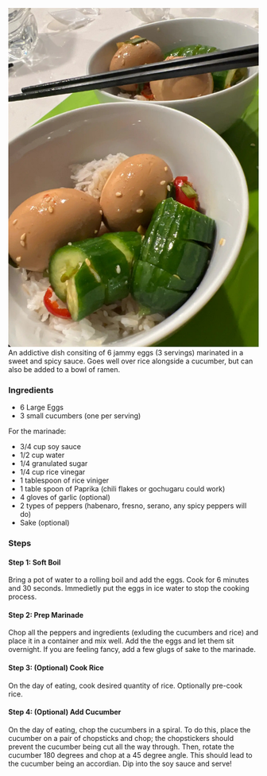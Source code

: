 <!--title:🪺 Drug Eggs-->

![](/static/drug_egg.jpg)
An addictive dish consiting of 6 jammy eggs (3 servings) marinated in a sweet and spicy sauce. Goes well over rice alongside a cucumber, but can also be added to a bowl of ramen.

### Ingredients

- 6 Large Eggs
- 3 small cucumbers (one per serving)

For the marinade:

- 3/4 cup soy sauce
- 1/2 cup water
- 1/4 granulated sugar
- 1/4 cup rice vinegar
- 1 tablespoon of rice viniger
- 1 table spoon of Paprika (chili flakes or gochugaru could work)
- 4 gloves of garlic (optional)
- 2 types of peppers (habenaro, fresno, serano, any spicy peppers will do)
- Sake (optional)

### Steps

#### Step 1: Soft Boil

Bring a pot of water to a rolling boil and add the eggs. Cook for 6 minutes and 30 seconds.
Immedietly put the eggs in ice water to stop the cooking process.

#### Step 2: Prep Marinade

Chop all the peppers and ingredients (exluding the cucumbers and rice) and place it in a container and mix well.
Add the the eggs and let them sit overnight. If you are feeling fancy, add a few glugs of sake to the marinade.

#### Step 3: (Optional) Cook Rice

On the day of eating, cook desired quantity of rice. Optionally pre-cook rice.

#### Step 4: (Optional) Add Cucumber

On the day of eating, chop the cucumbers in a spiral.
To do this, place the cucumber on a pair of chopsticks and chop; the chopstickers should prevent the cucumber being cut all the way through.
Then, rotate the cucumber 180 degrees and chop at a 45 degree angle. This should lead to the cucumber being an accordian. Dip into the soy sauce and serve!
